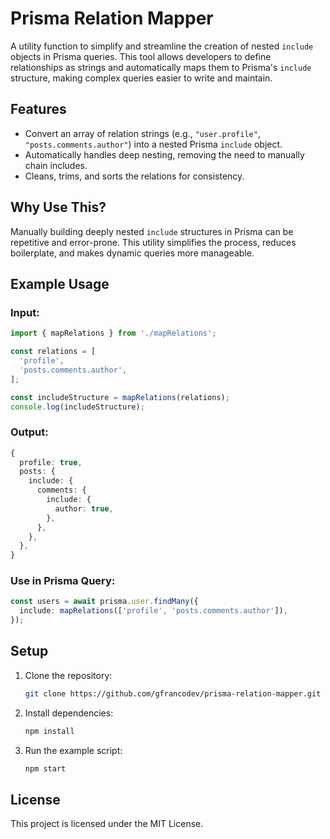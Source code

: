 # Prisma Relation Mapper  

A utility function to simplify and streamline the creation of nested `include` objects in Prisma queries. This tool allows developers to define relationships as strings and automatically maps them to Prisma's `include` structure, making complex queries easier to write and maintain.  

## Features  
- Convert an array of relation strings (e.g., `"user.profile"`, `"posts.comments.author"`) into a nested Prisma `include` object.  
- Automatically handles deep nesting, removing the need to manually chain includes.  
- Cleans, trims, and sorts the relations for consistency.  

## Why Use This?  
Manually building deeply nested `include` structures in Prisma can be repetitive and error-prone. This utility simplifies the process, reduces boilerplate, and makes dynamic queries more manageable.  

## Example Usage  

### Input:  
```typescript
import { mapRelations } from './mapRelations';

const relations = [
  'profile',
  'posts.comments.author',
];

const includeStructure = mapRelations(relations);
console.log(includeStructure);
```

### Output:  
```typescript
{
  profile: true,
  posts: {
    include: {
      comments: {
        include: {
          author: true,
        },
      },
    },
  },
}
```

### Use in Prisma Query:  
```typescript
const users = await prisma.user.findMany({
  include: mapRelations(['profile', 'posts.comments.author']),
});
```

## Setup  
1. Clone the repository:  
   ```bash
   git clone https://github.com/gfrancodev/prisma-relation-mapper.git
   ```  
2. Install dependencies:  
   ```bash
   npm install
   ```  
3. Run the example script:  
   ```bash
   npm start
   ```  

## License  
This project is licensed under the MIT License.  
